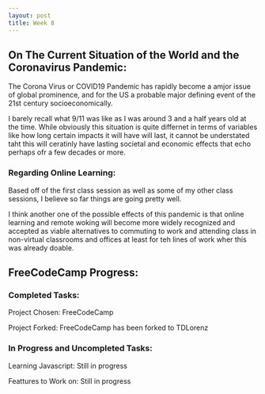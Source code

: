 ```yaml
---
layout: post
title: Week 8
---
```


## __On The Current Situation of the World and the Coronavirus Pandemic:__

The  Corona Virus or COVID19 Pandemic has rapidly become a amjor issue of global prominence,
and for the US a probable major defining event of the 21st century socioeconomically.

I barely recall what 9/11 was like as I was around 3 and a half years old at the time.
While obviously this situation is quite differnet in terms of variables like
how long certain impacts it will have will last, it cannot be understated taht this will ceratinly have lasting 
societal and economic effects that echo perhaps ofr a few decades or more.

### __Regarding Online Learning:__

Based off of the first class session as well as some of my other class sessions, 
I believe so far things are going pretty well.

I think another one of the possible effects of this pandemic is that online learning and remote woking will become more widely recognized and accepted as viable alternatives to commuting to work and attending class in non-virtual classrooms and 
offices at least for teh lines of work wher this was already doable.

## __FreeCodeCamp Progress:__

### __Completed Tasks:__

Project Chosen: FreeCodeCamp

Project Forked: FreeCodeCamp has been forked to TDLorenz

### __In Progress and Uncompleted Tasks:__

Learning Javascript: Still in progress

Feattures to Work on: Still in progress
